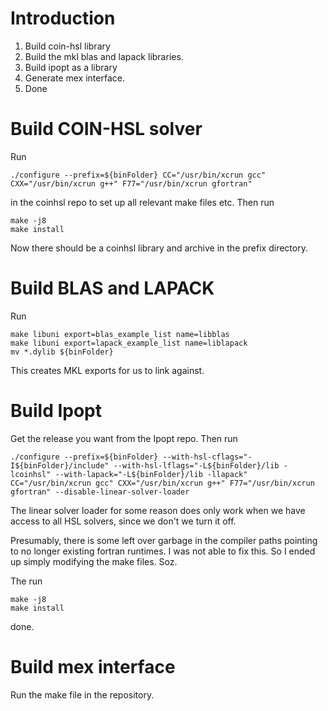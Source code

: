 # Introduction 
1. Build coin-hsl library
1. Build the mkl blas and lapack libraries.
1. Build ipopt as a library
1. Generate mex interface.
1. Done

# Build COIN-HSL solver
Run 
```
./configure --prefix=${binFolder} CC="/usr/bin/xcrun gcc" CXX="/usr/bin/xcrun g++" F77="/usr/bin/xcrun gfortran"
```
in the coinhsl repo to set up all relevant make files etc. 
Then run 
```
make -j8
make install
```
Now there should be a coinhsl library and archive in the prefix directory.

# Build BLAS and LAPACK
Run 
```
make libuni export=blas_example_list name=libblas
make libuni export=lapack_example_list name=liblapack
mv *.dylib ${binFolder}
```
This creates MKL exports for us to link against.


# Build Ipopt
Get the release you want from the Ipopt repo. Then run
```
./configure --prefix=${binFolder} --with-hsl-cflags="-I${binFolder}/include" --with-hsl-lflags="-L${binFolder}/lib -lcoinhsl" --with-lapack="-L${binFolder}/lib -llapack" CC="/usr/bin/xcrun gcc" CXX="/usr/bin/xcrun g++" F77="/usr/bin/xcrun gfortran" --disable-linear-solver-loader
```
The linear solver loader for some reason does only work when we have access to all HSL solvers, since we don't we turn it off.

Presumably, there is some left over garbage in the compiler paths pointing to no longer existing fortran runtimes. I was not able to fix this. So I ended up simply modifying the make files. Soz.

The run 
```
make -j8
make install
```
done.

# Build mex interface
Run the make file in the repository.
